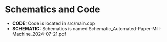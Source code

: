 # Schematics and Code

  
 
- **CODE:** Code is located in src/main.cpp
- **SCHEMATIC:**  Schematics is named Schematic_Automated-Paper-Mill-Machine_2024-07-21.pdf
